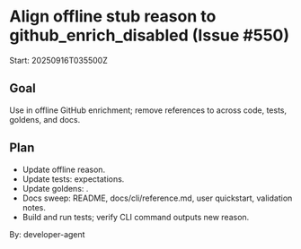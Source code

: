 # Align offline stub reason to github_enrich_disabled (Issue #550)

Start: 20250916T035500Z

## Goal
Use  in offline GitHub enrichment; remove references to  across code, tests, goldens, and docs.

## Plan
- Update  offline reason.
- Update tests:  expectations.
- Update goldens: .
- Docs sweep: README, docs/cli/reference.md, user quickstart, validation notes.
- Build and run tests; verify CLI command outputs new reason.

By: developer-agent
